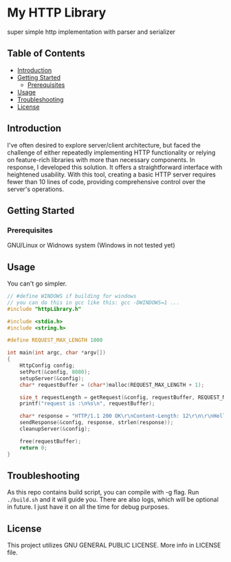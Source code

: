 # My HTTP Library

super simple http implementation with parser and serializer

## Table of Contents
- [Introduction](#introduction)
- [Getting Started](#getting-started)
  - [Prerequisites](#prerequisites)
- [Usage](#usage)
- [Troubleshooting](#troubleshooting)
- [License](#license)

## Introduction

I've often desired to explore server/client architecture, but faced the challenge of either repeatedly implementing HTTP functionality or relying on feature-rich libraries with more than necessary components. In response, I developed this solution. It offers a straightforward interface with heightened usability. With this tool, creating a basic HTTP server requires fewer than 10 lines of code, providing comprehensive control over the server's operations.

## Getting Started

### Prerequisites

GNU/Linux or Widnows system (Windows in not tested yet)

## Usage

You can't go simpler.  
```c
// #define WINDOWS if building for windows
// you can do this in gcc like this: gcc -DWINDOWS=1 ...
#include "httpLibrary.h"

#include <stdio.h>
#include <string.h>

#define REQUEST_MAX_LENGTH 1000

int main(int argc, char *argv[])
{
    HttpConfig config;
    setPort(&config, 8080);
    setupServer(&config);
    char* requestBuffer = (char*)malloc(REQUEST_MAX_LENGTH + 1);

    size_t requestLength = getRequest(&config, requestBuffer, REQUEST_MAX_LENGTH);
    printf("request is :\n%s\n", requestBuffer);

    char* response = "HTTP/1.1 200 OK\r\nContent-Length: 12\r\n\r\nHello, World!";
    sendResponse(&config, response, strlen(response));
    cleanupServer(&config);

    free(requestBuffer);
    return 0;
}
```

## Troubleshooting

As this repo contains build script, you can compile with -g flag. Run `./build.sh` and it will guide you.
There are also logs, which will be optional in future. I just have it on all the time for debug purposes.

## License

This project utilizes GNU GENERAL PUBLIC LICENSE. More info in LICENSE file.
